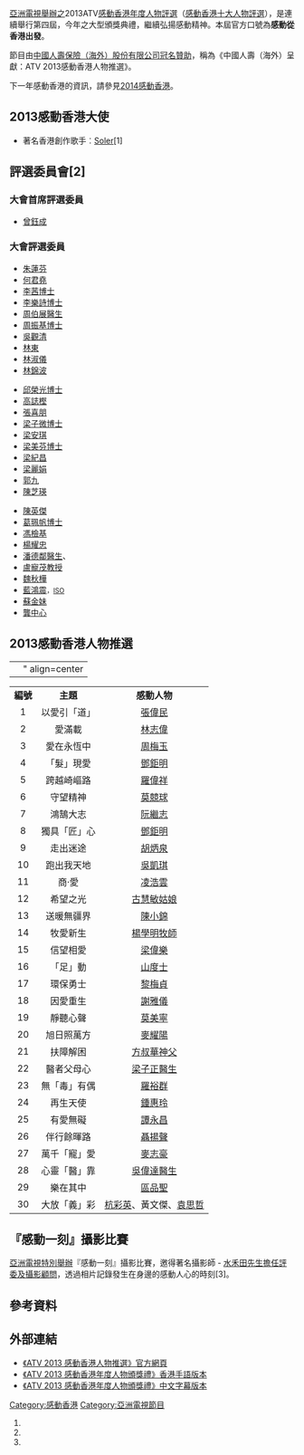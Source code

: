 [亞洲電視舉辦之](../Page/亞洲電視.md "wikilink")2013ATV[感動香港年度人物評選](../Page/感動香港.md "wikilink")（[感動香港十大人物評選](../Page/感動香港十大人物評選.md "wikilink")），是連續舉行第四屆，今年之大型頒獎典禮，繼續弘揚感動精神。本屆官方口號為**感動從香港出發**。

節目由[中國人壽保險（海外）股份有限公司冠名贊助](https://zh.wikipedia.org/wiki/中國人壽保險 "wikilink")，稱為《中國人壽（海外）呈獻：ATV
2013感動香港人物推選》。

下一年感動香港的資訊，請參見[2014感動香港](../Page/2014感動香港.md "wikilink")。

## 2013感動香港大使

  - 著名香港創作歌手︰[Soler](../Page/Soler.md "wikilink")\[1\]

## 評選委員會\[2\]

### 大會首席評選委員

  - [曾鈺成](../Page/曾鈺成.md "wikilink")

### 大會評選委員

  - [朱蓮芬](https://zh.wikipedia.org/wiki/朱蓮芬 "wikilink")
  - [何君堯](../Page/何君堯.md "wikilink")
  - [李茜博士](../Page/李茜.md "wikilink")
  - [李樂詩博士](https://zh.wikipedia.org/wiki/李樂詩 "wikilink")
  - [周伯展醫生](../Page/周伯展.md "wikilink")
  - [周振基博士](../Page/周振基.md "wikilink")
  - [吳觀清](https://zh.wikipedia.org/wiki/吳觀清 "wikilink")
  - [林東](https://zh.wikipedia.org/wiki/林東 "wikilink")
  - [林淑儀](https://zh.wikipedia.org/wiki/林淑儀 "wikilink")
  - [林錦波](https://zh.wikipedia.org/wiki/林錦波 "wikilink")

<!-- end list -->

  - [邱榮光博士](../Page/邱榮光.md "wikilink")
  - [高誌樫](https://zh.wikipedia.org/wiki/高誌樫 "wikilink")
  - [張喜朋](https://zh.wikipedia.org/wiki/張喜朋 "wikilink")
  - [梁子微博士](https://zh.wikipedia.org/wiki/梁子微 "wikilink")
  - [梁安琪](https://zh.wikipedia.org/wiki/梁安琪 "wikilink")
  - [梁美芬博士](../Page/梁美芬.md "wikilink")
  - [梁紀昌](../Page/梁紀昌.md "wikilink")
  - [梁麗娟](https://zh.wikipedia.org/wiki/梁麗娟 "wikilink")
  - [郭九](https://zh.wikipedia.org/wiki/郭九 "wikilink")
  - [陳芝瑛](https://zh.wikipedia.org/wiki/陳芝瑛 "wikilink")

<!-- end list -->

  - [陳英傑](https://zh.wikipedia.org/wiki/陳英傑 "wikilink")
  - [葛珮帆博士](../Page/葛珮帆.md "wikilink")
  - [馮檢基](../Page/馮檢基.md "wikilink")
  - [楊耀忠](../Page/楊耀忠.md "wikilink")
  - [潘德鄰醫生](https://zh.wikipedia.org/wiki/潘德鄰 "wikilink")、
  - [盧寵茂教授](../Page/盧寵茂.md "wikilink")
  - [魏秋樺](../Page/魏秋樺.md "wikilink")
  - [藍鴻震](../Page/藍鴻震.md "wikilink")<span style="font-size:smaller;">，[ISO](https://zh.wikipedia.org/wiki/ISO "wikilink")</span>
  - [蘇金妹](https://zh.wikipedia.org/wiki/蘇金妹 "wikilink")
  - [龔中心](https://zh.wikipedia.org/wiki/龔中心 "wikilink")

## 2013感動香港人物推選

|  |                         |
| :-: | ----------------------- |
|  | " align=center|十大感動人物得主 |

|        |        |                                                                                                             |
| :----: | :----: | :---------------------------------------------------------------------------------------------------------: |
| **編號** | **主題** |                                                  **感動人物**                                                   |
|   1    | 以愛引「道」 |                             [張偉民](https://zh.wikipedia.org/wiki/張偉民 "wikilink")                             |
|   2    |  愛滿載   |                             [林志偉](https://zh.wikipedia.org/wiki/林志偉 "wikilink")                             |
|   3    | 愛在永恆中  |                             [周梅玉](https://zh.wikipedia.org/wiki/周梅玉 "wikilink")                             |
|   4    | 「髮」現愛  |                             [鄧鉅明](https://zh.wikipedia.org/wiki/鄧鉅明 "wikilink")                             |
|   5    | 跨越崎嶇路  |                             [羅偉祥](https://zh.wikipedia.org/wiki/羅偉祥 "wikilink")                             |
|   6    |  守望精神  |                             [莫競球](https://zh.wikipedia.org/wiki/莫競球 "wikilink")                             |
|   7    |  鴻鵠大志  |                             [阮繼志](https://zh.wikipedia.org/wiki/阮繼志 "wikilink")                             |
|   8    | 獨具「匠」心 |                             [鄧鉅明](https://zh.wikipedia.org/wiki/鄧鉅明 "wikilink")                             |
|   9    |  走出迷途  |                             [胡炳泉](https://zh.wikipedia.org/wiki/胡炳泉 "wikilink")                             |
|   10   | 跑出我天地  |                             [吳凱琪](https://zh.wikipedia.org/wiki/吳凱琪 "wikilink")                             |
|   11   |  商‧愛   |                             [凌浩雲](https://zh.wikipedia.org/wiki/凌浩雲 "wikilink")                             |
|   12   |  希望之光  |                            [古慧敏姑娘](https://zh.wikipedia.org/wiki/古慧敏 "wikilink")                            |
|   13   | 送暖無疆界  |                             [陳小錦](https://zh.wikipedia.org/wiki/陳小錦 "wikilink")                             |
|   14   |  牧愛新生  |                           [楊學明牧師](https://zh.wikipedia.org/wiki/楊學明牧師 "wikilink")                           |
|   15   |  信望相愛  |                             [梁偉樂](https://zh.wikipedia.org/wiki/梁偉樂 "wikilink")                             |
|   16   |  「足」動  |                        [山度士](https://zh.wikipedia.org/wiki/山度士_\(足球運動員\) "wikilink")                        |
|   17   |  環保勇士  |                             [黎梅貞](https://zh.wikipedia.org/wiki/黎梅貞 "wikilink")                             |
|   18   |  因愛重生  |                             [謝雅儀](https://zh.wikipedia.org/wiki/謝雅儀 "wikilink")                             |
|   19   |  靜聽心聲  |                             [莫美寧](https://zh.wikipedia.org/wiki/莫美寧 "wikilink")                             |
|   20   | 旭日照萬方  |                             [麥耀陽](https://zh.wikipedia.org/wiki/麥耀陽 "wikilink")                             |
|   21   |  扶障解困  |                            [方叔華神父](https://zh.wikipedia.org/wiki/方叔華 "wikilink")                            |
|   22   | 醫者父母心  |                            [梁子正醫生](https://zh.wikipedia.org/wiki/梁子正 "wikilink")                            |
|   23   | 無「毒」有偶 |                             [羅裕群](https://zh.wikipedia.org/wiki/羅裕群 "wikilink")                             |
|   24   |  再生天使  |                             [鍾惠玲](https://zh.wikipedia.org/wiki/鍾惠玲 "wikilink")                             |
|   25   |  有愛無礙  |                             [譚永昌](https://zh.wikipedia.org/wiki/譚永昌 "wikilink")                             |
|   26   | 伴行餘暉路  |                             [聶揚聲](https://zh.wikipedia.org/wiki/聶揚聲 "wikilink")                             |
|   27   | 萬千「寵」愛 |                             [麥志豪](https://zh.wikipedia.org/wiki/麥志豪 "wikilink")                             |
|   28   | 心靈「醫」靠 |                            [吳偉達醫生](https://zh.wikipedia.org/wiki/吳偉達 "wikilink")                            |
|   29   |  樂在其中  |                             [區品聖](https://zh.wikipedia.org/wiki/區品聖 "wikilink")                             |
|   30   | 大放「義」彩 | [杭彩英](https://zh.wikipedia.org/wiki/杭彩英 "wikilink")、黃文傑、[袁思哲](https://zh.wikipedia.org/wiki/袁思哲 "wikilink") |

## 『感動一刻』攝影比賽

[亞洲電視特別舉辦](../Page/亞洲電視.md "wikilink")『感動一刻』攝影比賽，邀得著名攝影師 -
[水禾田先生擔任評委及攝影顧問](../Page/水禾田.md "wikilink")，透過相片記錄發生在身邊的感動人心的時刻\[3\]。

## 參考資料

<div class="references-small">

<references />

</div>

## 外部連結

  - [《ATV 2013
    感動香港人物推選》官方網頁](https://web.archive.org/web/20160408073345/http://www.hkatv.com/v5/13/hklovingheart2013/sponsor.html)
  - [《ATV 2013
    感動香港年度人物頒獎禮》香港手語版本](https://www.youtube.com/watch?v=0z5UqfZdQKg)
  - [《ATV 2013
    感動香港年度人物頒獎禮》中文字幕版本](https://www.youtube.com/watch?v=govN3xu23No)

[Category:感動香港](https://zh.wikipedia.org/wiki/Category:感動香港 "wikilink")
[Category:亞洲電視節目](https://zh.wikipedia.org/wiki/Category:亞洲電視節目 "wikilink")

1.
2.
3.